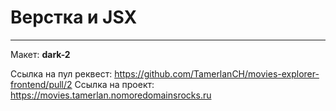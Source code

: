 # Верстка и JSX

---------------------------------

Макет: **dark-2**

Ссылка на пул реквест: https://github.com/TamerlanCH/movies-explorer-frontend/pull/2
Ссылка на проект: https://movies.tamerlan.nomoredomainsrocks.ru
